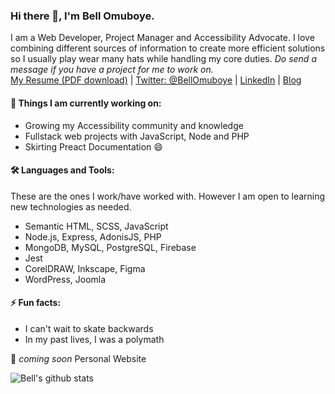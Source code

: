 ### Hi there 👋, I'm Bell Omuboye.

I am a Web Developer, Project Manager and Accessibility Advocate. I love combining different sources of information to create more efficient solutions so I usually play wear many hats while handling my core duties. *Do send a message if you have a project for me to work on.*<br>
[My Resume (PDF download)](https://drive.google.com/file/d/1zgvSuKYVQCcD2fxLNdbXFsGrdaDV_Mu9/view?usp=sharing) | 
[Twitter: @BellOmuboye](https://www.twitter.com/BellOmuboye) | 
[LinkedIn](https://www.linkedin.com/in/bell-omuboye) | 
[Blog](https://www.bellomuboye.hashnode.dev)


#### 🌱 Things I am currently working on: 
- Growing my Accessibility community and knowledge
- Fullstack web projects with JavaScript, Node and PHP
- Skirting Preact Documentation 😄

#### 🛠️ Languages and Tools:
These are the ones I work/have worked with. However I am open to learning new technologies as needed.
- Semantic HTML, SCSS, JavaScript
- Node.js, Express, AdonisJS, PHP
- MongoDB, MySQL, PostgreSQL, Firebase
- Jest
- CorelDRAW, Inkscape, Figma
- WordPress, Joomla
 
#### ⚡ Fun facts:
- I can't wait to skate backwards <br>
- In my past lives, I was a polymath <br>


🚀 *coming soon* Personal Website

![Bell's github stats](https://github-readme-stats.vercel.app/api?username=bellomuboye&count_private=true)
